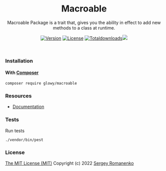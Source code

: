 <h1 align="center">Macroable</h1>
<p align="center">
Macroable Package is a trait that, gives you the ability in effect to add new methods to a class at runtime.
</p>

<p align="center">
<a href="https://github.com/glowyphp/macroable
/releases"><img alt="Version" src="https://img.shields.io/github/release/glowyphp/macroable.svg?label=version&style=for-the-badge"></a>
<a href="https://github.com/glowyphp/macroable"><img src="https://img.shields.io/badge/license-MIT-blue.svg?style=for-the-badge" alt="License"></a>
<a href="https://packagist.org/packages/glowy/macroable"><img src="https://poser.pugx.org/glowy/macroable/downloads?style=for-the-badge" alt="Totaldownloads"></a><img src="http://poser.pugx.org/glowy/macroable/require/php?style=for-the-badge">
</p>

<br>

### Installation

#### With [Composer](https://getcomposer.org)

```
composer require glowy/macroable
```

### Resources
* [Documentation](https://awilum.github.io/glowyphp/macroable)


### Tests

Run tests

```
./vendor/bin/pest
```

### License
[The MIT License (MIT)](https://github.com/glowyphp/macroable/blob/master/LICENSE)
Copyright (c) 2022 [Sergey Romanenko](https://github.com/Awilum)
